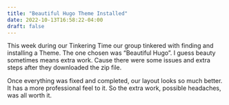 ```yaml
---
title: "Beautiful Hugo Theme Installed"
date: 2022-10-13T16:58:22-04:00
draft: false
---
```


This week during our Tinkering Time our group tinkered with finding and installing a Theme.  The one chosen was “Beautiful Hugo”.  I guess beauty sometimes means extra work.  Cause there were some issues and extra steps after they downloaded the zip file.  

Once everything was fixed and completed, our layout looks so much better.  It has a more professional feel to it.  So the extra work, possible headaches, was all worth it.  

